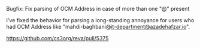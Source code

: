 Bugfix: Fix parsing of OCM Address in case of more than one "@" present

I've fixed the behavior for parsing a long-standing annoyance for users who had
OCM Address like "mahdi-baghbani@it-department@azadehafzar.io".

https://github.com/cs3org/reva/pull/5375
